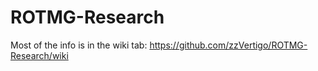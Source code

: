 # ROTMG-Research
Most of the info is in the wiki tab: https://github.com/zzVertigo/ROTMG-Research/wiki
